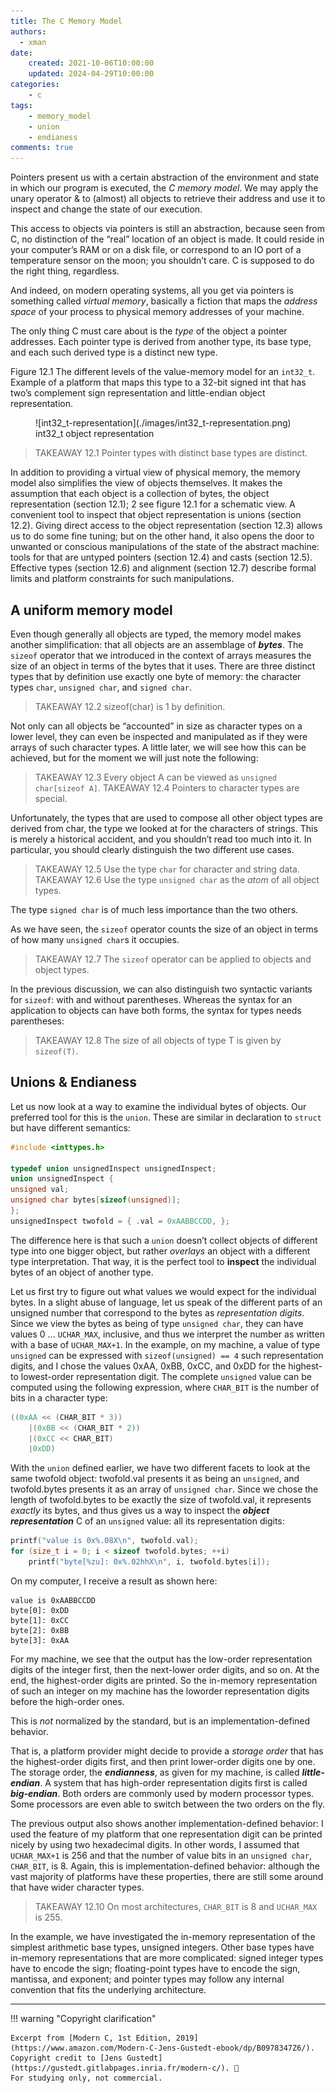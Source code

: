 ```yaml
---
title: The C Memory Model
authors:
  - xman
date:
    created: 2021-10-06T10:00:00
    updated: 2024-04-29T10:00:00
categories:
    - c
tags:
    - memory_model
    - union
    - endianess
comments: true
---
```


Pointers present us with a certain abstraction of the environment and state in which our program is executed, the *C memory model*. We may apply the unary operator & to (almost) all objects to retrieve their address and use it to inspect and change the state of our execution.

<!-- more -->

This access to objects via pointers is still an abstraction, because seen from C, no distinction of the “real” location of an object is made. It could reside in your computer’s RAM or on a disk file, or correspond to an IO port of a temperature sensor on the moon; you shouldn’t care. C is supposed to do the right thing, regardless.

And indeed, on modern operating systems, all you get via pointers is something called *virtual memory*, basically a fiction that maps the *address space* of your process to physical memory addresses of your machine.

The only thing C must care about is the *type* of the object a pointer addresses. Each pointer type is derived from another type, its base type, and each such derived type is a distinct new type.

Figure 12.1 The different levels of the value-memory model for an `int32_t`. Example of a platform that maps this type to a 32-bit signed int that has two’s complement sign representation and little-endian object representation.

<figure markdown="span">
    ![int32_t-representation](./images/int32_t-representation.png)
    <figcaption>int32_t object representation</figcaption>
</figure>

> TAKEAWAY 12.1 Pointer types with distinct base types are distinct.

In addition to providing a virtual view of physical memory, the memory model also simplifies the view of objects themselves. It makes the assumption that each object is a collection of bytes, the object representation (section 12.1); 2 see figure 12.1 for a schematic view. A convenient tool to inspect that object representation is unions (section 12.2). Giving direct access to the object representation (section 12.3) allows us to do some fine tuning; but on the other hand, it also opens the door to unwanted or conscious manipulations of the state of the abstract machine: tools for that are untyped pointers (section 12.4) and casts (section 12.5). Effective types (section 12.6) and alignment (section 12.7) describe formal limits and platform constraints for such manipulations.

## A uniform memory model

Even though generally all objects are typed, the memory model makes another simplification: that all objects are an assemblage of ***bytes***. The `sizeof` operator that we introduced in the context of arrays measures the size of an object in terms of the bytes that it uses. There are three distinct types that by definition use exactly one byte of memory: the character types `char`, `unsigned char`, and `signed char`.

> TAKEAWAY 12.2 sizeof(char) is 1 by definition.

Not only can all objects be “accounted” in size as character types on a lower level, they can even be inspected and manipulated as if they were arrays of such character types. A little later, we will see how this can be achieved, but for the moment we will just note the following:

> TAKEAWAY 12.3 Every object A can be viewed as `unsigned char[sizeof A]`.
> TAKEAWAY 12.4 Pointers to character types are special.

Unfortunately, the types that are used to compose all other object types are derived from char, the type we looked at for the characters of strings. This is merely a historical accident, and you shouldn’t read too much into it. In particular, you should clearly distinguish the two different use cases.

> TAKEAWAY 12.5 Use the type `char` for character and string data.
> TAKEAWAY 12.6 Use the type `unsigned char` as the *atom* of all object types.

The type `signed char` is of much less importance than the two others.

As we have seen, the `sizeof` operator counts the size of an object in terms of how many `unsigned char`s it occupies.

> TAKEAWAY 12.7 The `sizeof` operator can be applied to objects and object types.

In the previous discussion, we can also distinguish two syntactic variants for `sizeof`: with and without parentheses. Whereas the syntax for an application to objects can have both forms, the syntax for types needs parentheses:

> TAKEAWAY 12.8 The size of all objects of type T is given by `sizeof(T)`.

## Unions & Endianess

Let us now look at a way to examine the individual bytes of objects. Our preferred tool for this is the `union`. These are similar in declaration to `struct` but have different semantics:

```c title="endianness.c"
#include <inttypes.h>

typedef union unsignedInspect unsignedInspect;
union unsignedInspect {
unsigned val;
unsigned char bytes[sizeof(unsigned)];
};
unsignedInspect twofold = { .val = 0xAABBCCDD, };
```

The difference here is that such a `union` doesn’t collect objects of different type into one bigger object, but rather *overlays* an object with a different type interpretation. That way, it is the perfect tool to **inspect** the individual bytes of an object of another type.

Let us first try to figure out what values we would expect for the individual bytes. In a slight abuse of language, let us speak of the different parts of an unsigned number that correspond to the bytes as *representation digits*. Since we view the bytes as being of type `unsigned char`, they can have values 0 ... `UCHAR_MAX`, inclusive, and thus we interpret the number as written with a base of `UCHAR_MAX+1`. In the example, on my machine, a value of type `unsigned` can be expressed with `sizeof(unsigned) == 4` such representation digits, and I chose the values 0xAA, 0xBB, 0xCC, and 0xDD for the highest- to lowest-order representation digit. The complete `unsigned` value can be computed using the following expression, where `CHAR_BIT` is the number of bits in a character type:

```c
((0xAA << (CHAR_BIT * 3)) 
    |(0xBB << (CHAR_BIT * 2)) 
    |(0xCC << CHAR_BIT) 
    |0xDD)
```

With the `union` defined earlier, we have two different facets to look at the same twofold object: twofold.val presents it as being an `unsigned`, and twofold.bytes presents it as an array of `unsigned char`. Since we chose the length of twofold.bytes to be exactly the size of twofold.val, it represents *exactly* its bytes, and thus gives us a way to inspect the ***object representation*** C of an `unsigned` value: all its representation digits:

```c title="endianness.c"
printf("value is 0x%.08X\n", twofold.val);
for (size_t i = 0; i < sizeof twofold.bytes; ++i)
    printf("byte[%zu]: 0x%.02hhX\n", i, twofold.bytes[i]);
```

On my computer, I receive a result as shown here:

```Shell
value is 0xAABBCCDD
byte[0]: 0xDD
byte[1]: 0xCC
byte[2]: 0xBB
byte[3]: 0xAA
```

For my machine, we see that the output has the low-order representation digits of the integer first, then the next-lower order digits, and so on. At the end, the highest-order digits are printed. So the in-memory representation of such an integer on my machine has the loworder representation digits before the high-order ones.

This is *not* normalized by the standard, but is an implementation-defined behavior.

That is, a platform provider might decide to provide a *storage order* that has the highest-order digits first, and then print lower-order digits one by one. The storage order, the ***endianness***, as given for my machine, is called ***little-endian***. A system that has high-order representation digits first is called ***big-endian***. Both orders are commonly used by modern processor types. Some processors are even able to switch between the two orders on the fly.

The previous output also shows another implementation-defined behavior: I used the feature of my platform that one representation digit can be printed nicely by using two hexadecimal digits. In other words, I assumed that `UCHAR_MAX+1` is 256 and that the number of value bits in an `unsigned char`, `CHAR_BIT`, is 8. Again, this is implementation-defined behavior: although the vast majority of platforms have these properties, there are still some around that have wider character types.

> TAKEAWAY 12.10 On most architectures, `CHAR_BIT` is 8 and `UCHAR_MAX` is 255.

In the example, we have investigated the in-memory representation of the simplest arithmetic base types, unsigned integers. Other base types have in-memory representations that are more complicated: signed integer types have to encode the sign; floating-point types have to encode the sign, mantissa, and exponent; and pointer types may follow any internal convention that fits the underlying architecture.

---

!!! warning "Copyright clarification"

    Excerpt from [Modern C, 1st Edition, 2019](https://www.amazon.com/Modern-C-Jens-Gustedt-ebook/dp/B0978347Z6/).
    Copyright credit to [Jens Gustedt](https://gustedt.gitlabpages.inria.fr/modern-c/). 🫡
    For studying only, not commercial.
